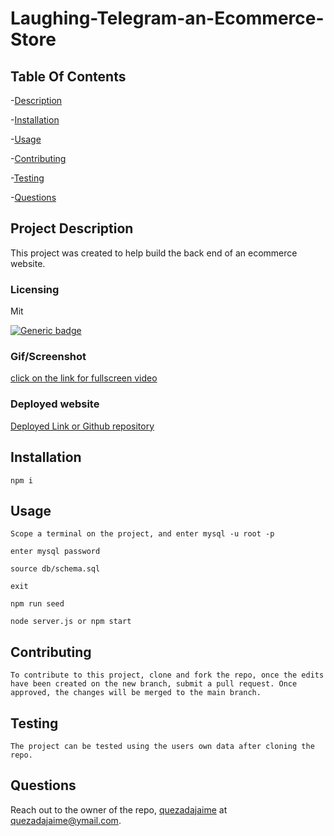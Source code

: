 # Laughing-Telegram-an-Ecommerce-Store

## Table Of Contents

-[Description](#project-description)

-[Installation](#installation)

-[Usage](#usage)

-[Contributing](#contributing)

-[Testing](#testing)

-[Questions](#questions)

## Project Description

This project was created to help build the back end of an ecommerce website.

### Licensing

Mit

[![Generic badge](https://img.shields.io/badge/License-Mit-green.svg)](https://choosealicense.com/licenses/mit/.)

### Gif/Screenshot

[click on the link for fullscreen video](https://drive.google.com/file/d/1gadlSCvmK_xXfggp7SYZHBkc-tDJ8T4Q/view)

### Deployed website

[Deployed Link or Github repository](https://github.com/quezadajaime/Laughing-Telegram-an-Ecommerce-Store.git)

## Installation

    npm i

## Usage

    Scope a terminal on the project, and enter mysql -u root -p

    enter mysql password

    source db/schema.sql

    exit

    npm run seed

    node server.js or npm start

## Contributing

    To contribute to this project, clone and fork the repo, once the edits have been created on the new branch, submit a pull request. Once approved, the changes will be merged to the main branch.

## Testing

    The project can be tested using the users own data after cloning the repo.

## Questions

Reach out to the owner of the repo, [quezadajaime](https://github.com/quezadajaime) at quezadajaime@ymail.com.
